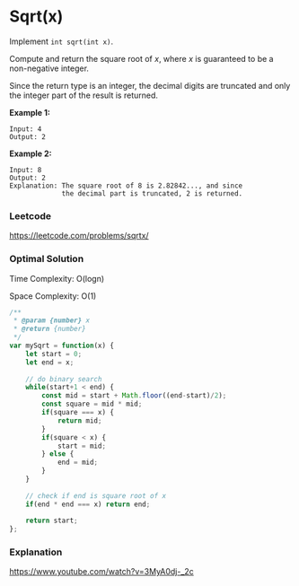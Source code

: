 # Sqrt(x)

Implement `int sqrt(int x)`.

Compute and return the square root of *x*, where *x* is guaranteed to be a non-negative integer.

Since the return type is an integer, the decimal digits are truncated and only the integer part of the result is returned.

**Example 1:**

```
Input: 4
Output: 2
```

**Example 2:**

```
Input: 8
Output: 2
Explanation: The square root of 8 is 2.82842..., and since 
             the decimal part is truncated, 2 is returned.
```



### Leetcode

https://leetcode.com/problems/sqrtx/



### Optimal Solution

Time Complexity: O(logn)

Space Complexity: O(1)

```js
/**
 * @param {number} x
 * @return {number}
 */
var mySqrt = function(x) {
    let start = 0;
    let end = x;
    
    // do binary search
    while(start+1 < end) {
        const mid = start + Math.floor((end-start)/2);
        const square = mid * mid;
        if(square === x) {
            return mid;
        }
        if(square < x) {
            start = mid;
        } else {
            end = mid;
        }
    }
    
    // check if end is square root of x
    if(end * end === x) return end;
    
    return start;
};
```



### Explanation

https://www.youtube.com/watch?v=3MyA0dj-_2c